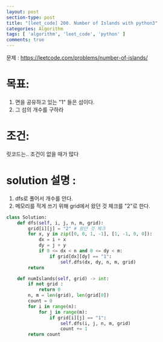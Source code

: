 ```yaml
---
layout: post
section-type: post
title: "[leet_code] 200. Number of Islands with python3"
categories: Algorithm
tags: [ 'algorithm', 'leet_code', 'python' ]
comments: true
---
```

문제 : https://leetcode.com/problems/number-of-islands/


# 목표:
1. 면을 공유하고 있는 "1" 들은 섬이다.
2. 그 섬의 개수를 구하라

# 조건:
릿코드는.. 조건이 없을 때가 많다  

# solution 설명 :
1. dfs로 풀어서 개수를 안다.
2. 메모리를 적게 쓰기 위해 grid에서 왔던 것 체크를 "2"로 한다.


``` python
class Solution:
    def dfs(self, i, j, n, m, grid):
        grid[i][j] = "2" # 왔던 것 체크
        for x, y in zip([0, 0, 1, -1], [1, -1, 0, 0]):
            dx = i + x
            dy = j + y
            if 0 <= dx < n and 0 <= dy < m:
                if grid[dx][dy] == "1":
                    self.dfs(dx, dy, n, m, grid)
        return

    def numIslands(self, grid) -> int:
        if not grid :
            return 0
        n, m = len(grid), len(grid[0])
        count = 0
        for i in range(n):
            for j in range(m):
                if grid[i][j] == "1":
                    self.dfs(i, j, n, m, grid)
                    count += 1
        return count
```
